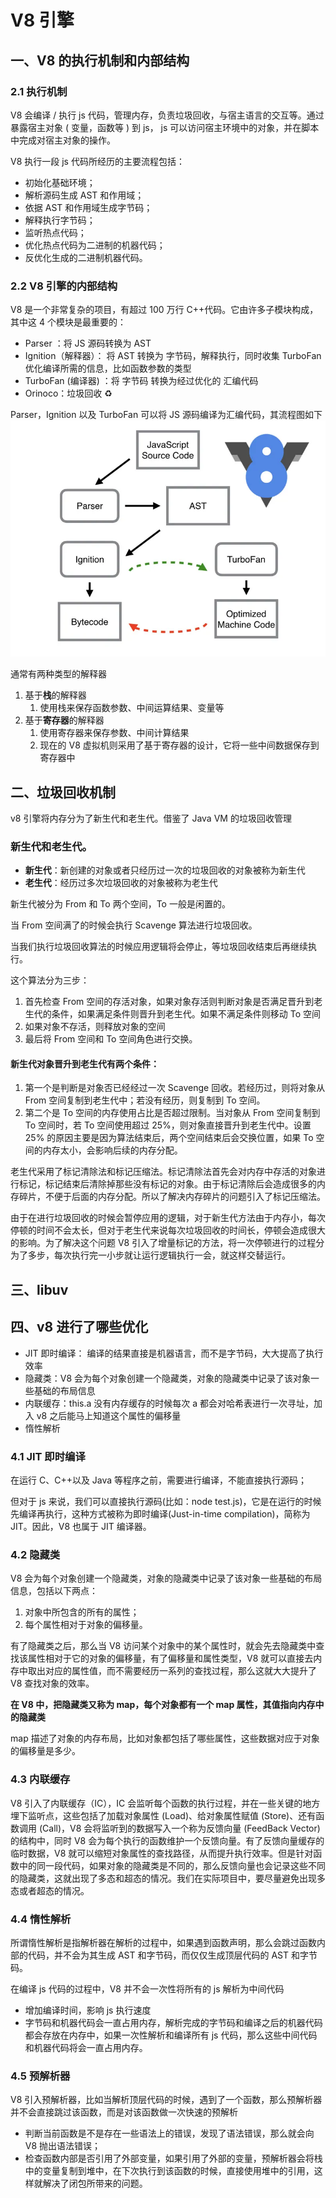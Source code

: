 # V8 引擎

## 一、V8 的执行机制和内部结构

### 2.1 执行机制

V8 会编译 / 执行 js 代码，管理内存，负责垃圾回收，与宿主语言的交互等。通过暴露宿主对象 ( 变量，函数等 ) 到 js， js 可以访问宿主环境中的对象，并在脚本中完成对宿主对象的操作。

V8 执行一段 js 代码所经历的主要流程包括：

- 初始化基础环境；
- 解析源码生成 AST 和作用域；
- 依据 AST 和作用域生成字节码；
- 解释执行字节码；
- 监听热点代码；
- 优化热点代码为二进制的机器代码；
- 反优化生成的二进制机器代码。

### 2.2 V8 引擎的内部结构

V8 是一个非常复杂的项目，有超过 100 万行 C++代码。它由许多子模块构成，其中这 4 个模块是最重要的：

- Parser ：将 JS 源码转换为 AST
- Ignition（解释器）： 将 AST 转换为 字节码，解释执行，同时收集 TurboFan 优化编译所需的信息，比如函数参数的类型
- TurboFan (编译器) ：将 字节码 转换为经过优化的 汇编代码
- Orinoco：垃圾回收 ♻️

Parser，Ignition 以及 TurboFan 可以将 JS 源码编译为汇编代码，其流程图如下
![：](../.vuepress/public/pages/v8.png)

通常有两种类型的解释器

1. 基于**栈**的解释器
   1. 使用栈来保存函数参数、中间运算结果、变量等
2. 基于**寄存器**的解释器
   1. 使用寄存器来保存参数、中间计算结果
   2. 现在的 V8 虚拟机则采用了基于寄存器的设计，它将一些中间数据保存到寄存器中

## 二、垃圾回收机制

v8 引擎将内存分为了新生代和老生代。借鉴了 Java VM 的垃圾回收管理

### 新生代和老生代。

- **新生代**：新创建的对象或者只经历过一次的垃圾回收的对象被称为新生代
- **老生代**：经历过多次垃圾回收的对象被称为老生代

新生代被分为 From 和 To 两个空间，To 一般是闲置的。

当 From 空间满了的时候会执行 Scavenge 算法进行垃圾回收。

当我们执行垃圾回收算法的时候应用逻辑将会停止，等垃圾回收结束后再继续执行。

这个算法分为三步：

1. 首先检查 From 空间的存活对象，如果对象存活则判断对象是否满足晋升到老生代的条件，如果满足条件则晋升到老生代。如果不满足条件则移动 To 空间
2. 如果对象不存活，则释放对象的空间
3. 最后将 From 空间和 To 空间角色进行交换。

#### 新生代对象晋升到老生代有两个条件：

1. 第一个是判断是对象否已经经过一次 Scavenge 回收。若经历过，则将对象从 From 空间复制到老生代中；若没有经历，则复制到 To 空间。
2. 第二个是 To 空间的内存使用占比是否超过限制。当对象从 From 空间复制到 To 空间时，若 To 空间使用超过 25%，则对象直接晋升到老生代中。设置 25% 的原因主要是因为算法结束后，两个空间结束后会交换位置，如果 To 空间的内存太小，会影响后续的内存分配。

老生代采用了标记清除法和标记压缩法。标记清除法首先会对内存中存活的对象进行标记，标记结束后清除掉那些没有标记的对象。由于标记清除后会造成很多的内存碎片，不便于后面的内存分配。所以了解决内存碎片的问题引入了标记压缩法。

由于在进行垃圾回收的时候会暂停应用的逻辑，对于新生代方法由于内存小，每次停顿的时间不会太长，但对于老生代来说每次垃圾回收的时间长，停顿会造成很大的影响。为了解决这个问题 V8 引入了增量标记的方法，将一次停顿进行的过程分为了多步，每次执行完一小步就让运行逻辑执行一会，就这样交替运行。

## 三、libuv

## 四、v8 进行了哪些优化

- JIT 即时编译： 编译的结果直接是机器语言，而不是字节码，大大提高了执行效率
- 隐藏类：V8 会为每个对象创建一个隐藏类，对象的隐藏类中记录了该对象一些基础的布局信息
- 内联缓存：this.a 没有内存缓存的时候每次 a 都会对哈希表进行一次寻址，加入 v8 之后能马上知道这个属性的偏移量
- 惰性解析

### 4.1 JIT 即时编译

在运行 C、C++以及 Java 等程序之前，需要进行编译，不能直接执行源码；

但对于 js 来说，我们可以直接执行源码(比如：node test.js)，它是在运行的时候先编译再执行，这种方式被称为即时编译(Just-in-time compilation)，简称为 JIT。因此，V8 也属于 JIT 编译器。

### 4.2 隐藏类

V8 会为每个对象创建一个隐藏类，对象的隐藏类中记录了该对象一些基础的布局信息，包括以下两点：

1. 对象中所包含的所有的属性；
2. 每个属性相对于对象的偏移量。

有了隐藏类之后，那么当 V8 访问某个对象中的某个属性时，就会先去隐藏类中查找该属性相对于它的对象的偏移量，有了偏移量和属性类型，V8 就可以直接去内存中取出对应的属性值，而不需要经历一系列的查找过程，那么这就大大提升了 V8 查找对象的效率。

**在 V8 中，把隐藏类又称为 map，每个对象都有一个 map 属性，其值指向内存中的隐藏类**

map 描述了对象的内存布局，比如对象都包括了哪些属性，这些数据对应于对象的偏移量是多少。

### 4.3 内联缓存

V8 引入了内联缓存（IC），IC 会监听每个函数的执行过程，并在一些关键的地方埋下监听点，这些包括了加载对象属性 (Load)、给对象属性赋值 (Store)、还有函数调用 (Call)，V8 会将监听到的数据写入一个称为反馈向量 (FeedBack Vector) 的结构中，同时 V8 会为每个执行的函数维护一个反馈向量。有了反馈向量缓存的临时数据，V8 就可以缩短对象属性的查找路径，从而提升执行效率。但是针对函数中的同一段代码，如果对象的隐藏类是不同的，那么反馈向量也会记录这些不同的隐藏类，这就出现了多态和超态的情况。我们在实际项目中，要尽量避免出现多态或者超态的情况。

### 4.4 惰性解析

所谓惰性解析是指解析器在解析的过程中，如果遇到函数声明，那么会跳过函数内部的代码，并不会为其生成 AST 和字节码，而仅仅生成顶层代码的 AST 和字节码。

在编译 js 代码的过程中，V8 并不会一次性将所有的 js 解析为中间代码

- 增加编译时间，影响 js 执行速度
- 字节码和机器代码会一直占用内存，解析完成的字节码和编译之后的机器代码都会存放在内存中，如果一次性解析和编译所有 js 代码，那么这些中间代码和机器代码将会一直占用内存。

### 4.5 预解析器

V8 引入预解析器，比如当解析顶层代码的时候，遇到了一个函数，那么预解析器并不会直接跳过该函数，而是对该函数做一次快速的预解析

- 判断当前函数是不是存在一些语法上的错误，发现了语法错误，那么就会向 V8 抛出语法错误；
- 检查函数内部是否引用了外部变量，如果引用了外部的变量，预解析器会将栈中的变量复制到堆中，在下次执行到该函数的时候，直接使用堆中的引用，这样就解决了闭包所带来的问题。
